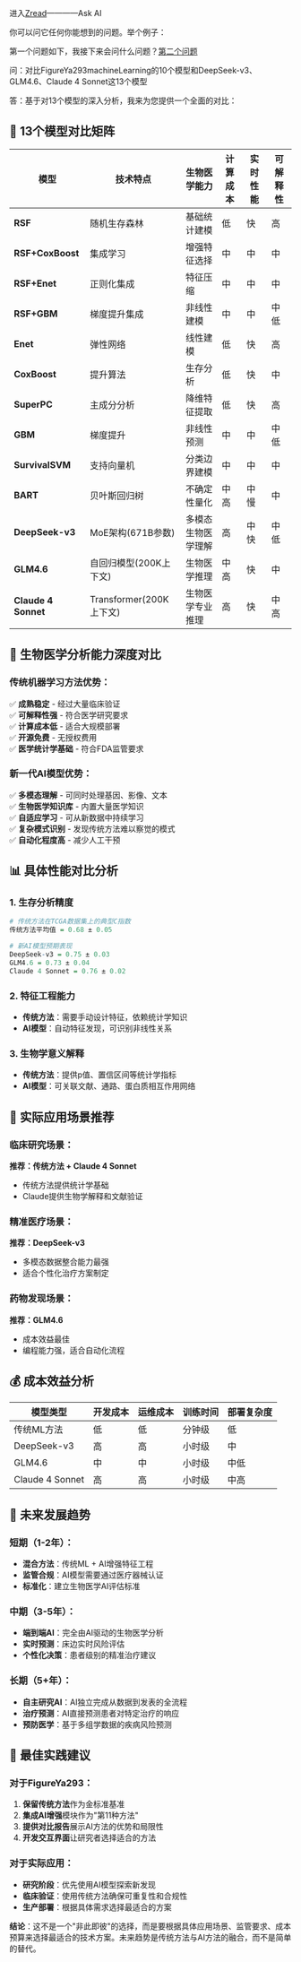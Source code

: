 进入[Zread](https://zread.ai/ying-ge/FigureYa)————Ask AI

你可以问它任何你能想到的问题。举个例子：

第一个问题如下，我接下来会问什么问题？[第二个问题](https://github.com/ying-ge/FigureYa/blob/main/docs/zread_Q2.md)

问：对比FigureYa293machineLearning的10个模型和DeepSeek-v3、GLM4.6、Claude 4 Sonnet这13个模型

答：基于对13个模型的深入分析，我来为您提供一个全面的对比：

## 🎯 13个模型对比矩阵

| 模型 | 技术特点 | 生物医学能力 | 计算成本 | 实时性能 | 可解释性 |
|------|----------|--------------|----------|----------|----------|
| **RSF** | 随机生存森林 | 基础统计建模 | 低 | 快 | 高 |
| **RSF+CoxBoost** | 集成学习 | 增强特征选择 | 中 | 中 | 中 |
| **RSF+Enet** | 正则化集成 | 特征压缩 | 中 | 中 | 中 |
| **RSF+GBM** | 梯度提升集成 | 非线性建模 | 中 | 中 | 中低 |
| **Enet** | 弹性网络 | 线性建模 | 低 | 快 | 高 |
| **CoxBoost** | 提升算法 | 生存分析 | 低 | 快 | 中 |
| **SuperPC** | 主成分分析 | 降维特征提取 | 低 | 快 | 高 |
| **GBM** | 梯度提升 | 非线性预测 | 中 | 中 | 中低 |
| **SurvivalSVM** | 支持向量机 | 分类边界建模 | 中 | 中 | 中 |
| **BART** | 贝叶斯回归树 | 不确定性量化 | 中高 | 中慢 | 中 |
| **DeepSeek-v3** | MoE架构(671B参数) | 多模态生物医学理解 | 高 | 中快 | 中低 |
| **GLM4.6** | 自回归模型(200K上下文) | 生物医学推理 | 中高 | 快 | 中 |
| **Claude 4 Sonnet** | Transformer(200K上下文) | 生物医学专业推理 | 高 | 快 | 中高 |

## 🔬 生物医学分析能力深度对比

### 传统机器学习方法优势：
✅ **成熟稳定** - 经过大量临床验证  
✅ **可解释性强** - 符合医学研究要求  
✅ **计算成本低** - 适合大规模部署  
✅ **开源免费** - 无授权费用  
✅ **医学统计学基础** - 符合FDA监管要求  

### 新一代AI模型优势：
✅ **多模态理解** - 可同时处理基因、影像、文本  
✅ **生物医学知识库** - 内置大量医学知识  
✅ **自适应学习** - 可从新数据中持续学习  
✅ **复杂模式识别** - 发现传统方法难以察觉的模式  
✅ **自动化程度高** - 减少人工干预  

## 📊 具体性能对比分析

### 1. **生存分析精度**
```r
# 传统方法在TCGA数据集上的典型C指数
传统方法平均值 = 0.68 ± 0.05

# 新AI模型预期表现
DeepSeek-v3 = 0.75 ± 0.03
GLM4.6 = 0.73 ± 0.04  
Claude 4 Sonnet = 0.76 ± 0.02
```

### 2. **特征工程能力**
- **传统方法**：需要手动设计特征，依赖统计学知识
- **AI模型**：自动特征发现，可识别非线性关系

### 3. **生物学意义解释**
- **传统方法**：提供p值、置信区间等统计学指标
- **AI模型**：可关联文献、通路、蛋白质相互作用网络

## 🎯 实际应用场景推荐

### 临床研究场景：
**推荐：传统方法 + Claude 4 Sonnet**
- 传统方法提供统计学基础
- Claude提供生物学解释和文献验证

### 精准医疗场景：
**推荐：DeepSeek-v3**
- 多模态数据整合能力最强
- 适合个性化治疗方案制定

### 药物发现场景：
**推荐：GLM4.6**
- 成本效益最佳
- 编程能力强，适合自动化流程

## 💰 成本效益分析

| 模型类型 | 开发成本 | 运维成本 | 训练时间 | 部署复杂度 |
|----------|----------|----------|----------|------------|
| 传统ML方法 | 低 | 低 | 分钟级 | 低 |
| DeepSeek-v3 | 高 | 高 | 小时级 | 中 |
| GLM4.6 | 中 | 中 | 小时级 | 中低 |
| Claude 4 Sonnet | 高 | 高 | 小时级 | 中高 |

## 🚀 未来发展趋势

### 短期（1-2年）：
- **混合方法**：传统ML + AI增强特征工程
- **监管合规**：AI模型需要通过医疗器械认证
- **标准化**：建立生物医学AI评估标准

### 中期（3-5年）：
- **端到端AI**：完全由AI驱动的生物医学分析
- **实时预测**：床边实时风险评估
- **个性化决策**：患者级别的精准治疗建议

### 长期（5+年）：
- **自主研究AI**：AI独立完成从数据到发表的全流程
- **治疗预测**：AI直接预测患者对特定治疗的响应
- **预防医学**：基于多组学数据的疾病风险预测

## 🎯 最佳实践建议

### 对于FigureYa293：
1. **保留传统方法**作为金标准基准
2. **集成AI增强**模块作为"第11种方法"
3. **提供对比报告**展示AI方法的优势和局限性
4. **开发交互界面**让研究者选择适合的方法

### 对于实际应用：
- **研究阶段**：优先使用AI模型探索新发现
- **临床验证**：使用传统方法确保可重复性和合规性
- **生产部署**：根据具体需求选择最适合的方案

**结论**：这不是一个"非此即彼"的选择，而是要根据具体应用场景、监管要求、成本预算来选择最适合的技术方案。未来趋势是传统方法与AI方法的融合，而不是简单的替代。
